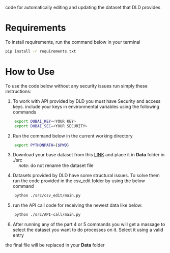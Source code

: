 code for automatically editing and updating the dataset that DLD provides

# Requirements
To install requirements, run the command below in your terminal
```bash
pip install -r requirements.txt
```
# How to Use 
To use the code below without any security issues run simply these instructions:
1. To work with API provided by DLD you must have Security and access keys. include your keys in environmental variables using the following commands
```bash
    export DUBAI_KEY=<YOUR KEY>
    export DUBAI_SEC=<YOUR SECURITY>
```
2. Run the command below in the current working directory
```bash
    export PYTHONPATH={$PWD}
```
3. Download your base dataset from this [LINK](https://www.dubaipulse.gov.ae/data/dld-transactions/dld_transactions-open) and place it in **Data** folder in ./src \
&emsp; *note*: do not rename the dataset file

4. Datasets provided by DLD have some structural issues. To solve them run the code provided in the csv_edit folder by using the below command
```bash
    python ./src/csv_edit/main.py
```

5. run the API call code for receiving the newest data like below:
```bash
    python ./src/API-call/main.py
```
6. After running any of the part 4 or 5 commands you will get a massage to select the dataset you want to do processes on it. Select it using a valid entry

the final file will be replaced in your **Data** folder
